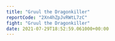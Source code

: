 ```yaml
---
title: "Gruul the Dragonkiller"
reportCode: "2Xn4hZpJvRWtL7zC"
fight: "Gruul the Dragonkiller"
date: 2021-07-29T18:52:59.061000+00:00
---
```

